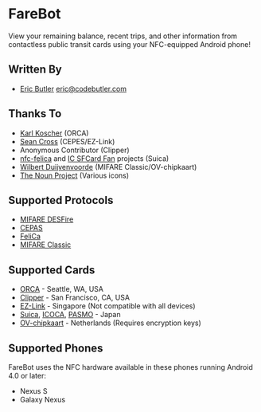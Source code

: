 # FareBot

View your remaining balance, recent trips, and other information from contactless public transit cards using your NFC-equipped Android phone!

## Written By

* [Eric Butler][5] <eric@codebutler.com>

## Thanks To

* [Karl Koscher][3] (ORCA)
* [Sean Cross][4] (CEPES/EZ-Link)
* Anonymous Contributor (Clipper)
* [nfc-felica][13] and [IC SFCard Fan][14] projects (Suica)
* [Wilbert Duijvenvoorde](https://github.com/wandcode) (MIFARE Classic/OV-chipkaart)
* [The Noun Project][15] (Various icons)

## Supported Protocols

* [MIFARE DESFire][6]
* [CEPAS][2]
* [FeliCa][8]
* [MIFARE Classic](http://en.wikipedia.org/wiki/MIFARE#MIFARE_Classic)

## Supported Cards

* [ORCA][0] - Seattle, WA, USA
* [Clipper][1] - San Francisco, CA, USA
* [EZ-Link][7] - Singapore (Not compatible with all devices)
* [Suica][9], [ICOCA][10], [PASMO][11] - Japan
* [OV-chipkaart](http://www.ov-chipkaart.nl/) - Netherlands (Requires encryption keys)

## Supported Phones

FareBot uses the NFC hardware available in these phones running Android 4.0 or later:

* Nexus S
* Galaxy Nexus

[0]: http://www.orcacard.com/
[1]: https://www.clippercard.com/
[2]: http://en.wikipedia.org/wiki/CEPAS
[3]: https://twitter.com/#!/supersat
[4]: https://twitter.com/#!/xobs
[5]: https://twitter.com/#!/codebutler
[6]: http://en.wikipedia.org/wiki/MIFARE#MIFARE_DESFire
[7]: http://www.ezlink.com.sg/index.php
[8]: http://en.wikipedia.org/wiki/FeliCa
[9]: http://en.wikipedia.org/wiki/Suica
[10]: http://en.wikipedia.org/wiki/ICOCA
[11]: http://en.wikipedia.org/wiki/PASMO
[13]: http://code.google.com/p/nfc-felica/
[14]: http://www014.upp.so-net.ne.jp/SFCardFan/
[15]: http://www.thenounproject.com/